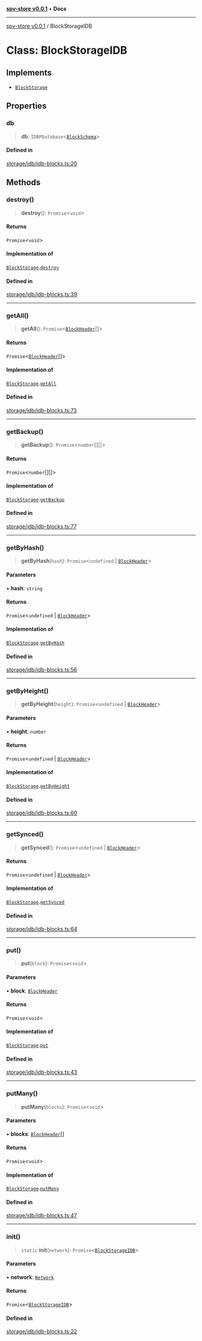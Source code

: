 [**spv-store v0.0.1**](../README.md) • **Docs**

***

[spv-store v0.0.1](../globals.md) / BlockStorageIDB

# Class: BlockStorageIDB

## Implements

- [`BlockStorage`](../interfaces/BlockStorage.md)

## Properties

### db

> **db**: `IDBPDatabase`\<[`BlockSchema`](../interfaces/BlockSchema.md)\>

#### Defined in

[storage/idb/idb-blocks.ts:20](https://github.com/shruggr/ts-casemod-spv/blob/d2d8e139fbd295fc0999df738863fea71ede7818/src/storage/idb/idb-blocks.ts#L20)

## Methods

### destroy()

> **destroy**(): `Promise`\<`void`\>

#### Returns

`Promise`\<`void`\>

#### Implementation of

[`BlockStorage`](../interfaces/BlockStorage.md).[`destroy`](../interfaces/BlockStorage.md#destroy)

#### Defined in

[storage/idb/idb-blocks.ts:39](https://github.com/shruggr/ts-casemod-spv/blob/d2d8e139fbd295fc0999df738863fea71ede7818/src/storage/idb/idb-blocks.ts#L39)

***

### getAll()

> **getAll**(): `Promise`\<[`BlockHeader`](../interfaces/BlockHeader.md)[]\>

#### Returns

`Promise`\<[`BlockHeader`](../interfaces/BlockHeader.md)[]\>

#### Implementation of

[`BlockStorage`](../interfaces/BlockStorage.md).[`getAll`](../interfaces/BlockStorage.md#getall)

#### Defined in

[storage/idb/idb-blocks.ts:73](https://github.com/shruggr/ts-casemod-spv/blob/d2d8e139fbd295fc0999df738863fea71ede7818/src/storage/idb/idb-blocks.ts#L73)

***

### getBackup()

> **getBackup**(): `Promise`\<`number`[][]\>

#### Returns

`Promise`\<`number`[][]\>

#### Implementation of

[`BlockStorage`](../interfaces/BlockStorage.md).[`getBackup`](../interfaces/BlockStorage.md#getbackup)

#### Defined in

[storage/idb/idb-blocks.ts:77](https://github.com/shruggr/ts-casemod-spv/blob/d2d8e139fbd295fc0999df738863fea71ede7818/src/storage/idb/idb-blocks.ts#L77)

***

### getByHash()

> **getByHash**(`hash`): `Promise`\<`undefined` \| [`BlockHeader`](../interfaces/BlockHeader.md)\>

#### Parameters

• **hash**: `string`

#### Returns

`Promise`\<`undefined` \| [`BlockHeader`](../interfaces/BlockHeader.md)\>

#### Implementation of

[`BlockStorage`](../interfaces/BlockStorage.md).[`getByHash`](../interfaces/BlockStorage.md#getbyhash)

#### Defined in

[storage/idb/idb-blocks.ts:56](https://github.com/shruggr/ts-casemod-spv/blob/d2d8e139fbd295fc0999df738863fea71ede7818/src/storage/idb/idb-blocks.ts#L56)

***

### getByHeight()

> **getByHeight**(`height`): `Promise`\<`undefined` \| [`BlockHeader`](../interfaces/BlockHeader.md)\>

#### Parameters

• **height**: `number`

#### Returns

`Promise`\<`undefined` \| [`BlockHeader`](../interfaces/BlockHeader.md)\>

#### Implementation of

[`BlockStorage`](../interfaces/BlockStorage.md).[`getByHeight`](../interfaces/BlockStorage.md#getbyheight)

#### Defined in

[storage/idb/idb-blocks.ts:60](https://github.com/shruggr/ts-casemod-spv/blob/d2d8e139fbd295fc0999df738863fea71ede7818/src/storage/idb/idb-blocks.ts#L60)

***

### getSynced()

> **getSynced**(): `Promise`\<`undefined` \| [`BlockHeader`](../interfaces/BlockHeader.md)\>

#### Returns

`Promise`\<`undefined` \| [`BlockHeader`](../interfaces/BlockHeader.md)\>

#### Implementation of

[`BlockStorage`](../interfaces/BlockStorage.md).[`getSynced`](../interfaces/BlockStorage.md#getsynced)

#### Defined in

[storage/idb/idb-blocks.ts:64](https://github.com/shruggr/ts-casemod-spv/blob/d2d8e139fbd295fc0999df738863fea71ede7818/src/storage/idb/idb-blocks.ts#L64)

***

### put()

> **put**(`block`): `Promise`\<`void`\>

#### Parameters

• **block**: [`BlockHeader`](../interfaces/BlockHeader.md)

#### Returns

`Promise`\<`void`\>

#### Implementation of

[`BlockStorage`](../interfaces/BlockStorage.md).[`put`](../interfaces/BlockStorage.md#put)

#### Defined in

[storage/idb/idb-blocks.ts:43](https://github.com/shruggr/ts-casemod-spv/blob/d2d8e139fbd295fc0999df738863fea71ede7818/src/storage/idb/idb-blocks.ts#L43)

***

### putMany()

> **putMany**(`blocks`): `Promise`\<`void`\>

#### Parameters

• **blocks**: [`BlockHeader`](../interfaces/BlockHeader.md)[]

#### Returns

`Promise`\<`void`\>

#### Implementation of

[`BlockStorage`](../interfaces/BlockStorage.md).[`putMany`](../interfaces/BlockStorage.md#putmany)

#### Defined in

[storage/idb/idb-blocks.ts:47](https://github.com/shruggr/ts-casemod-spv/blob/d2d8e139fbd295fc0999df738863fea71ede7818/src/storage/idb/idb-blocks.ts#L47)

***

### init()

> `static` **init**(`network`): `Promise`\<[`BlockStorageIDB`](BlockStorageIDB.md)\>

#### Parameters

• **network**: [`Network`](../type-aliases/Network.md)

#### Returns

`Promise`\<[`BlockStorageIDB`](BlockStorageIDB.md)\>

#### Defined in

[storage/idb/idb-blocks.ts:22](https://github.com/shruggr/ts-casemod-spv/blob/d2d8e139fbd295fc0999df738863fea71ede7818/src/storage/idb/idb-blocks.ts#L22)
